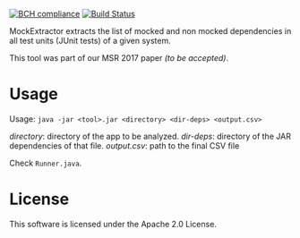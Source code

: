 [![BCH compliance](https://bettercodehub.com/edge/badge/ishepard/MockExtractor)](https://bettercodehub.com)
[![Build Status](https://travis-ci.com/ishepard/MockExtractor.svg?token=J3YWhdMEr4RvUk6qZbMK&branch=master)](https://travis-ci.com/ishepard/MockExtractor)

MockExtractor extracts the list of mocked and non mocked dependencies in
all test units (JUnit tests) of a given system.

This tool was part of our MSR 2017 paper _(to be accepted)_.

# Usage

Usage: `java -jar <tool>.jar <directory> <dir-deps> <output.csv>`

_directory_: directory of the app to be analyzed.
_dir-deps_: directory of the JAR dependencies of that file.
_output.csv_: path to the final CSV file

Check `Runner.java`.


# License

This software is licensed under the Apache 2.0 License.
